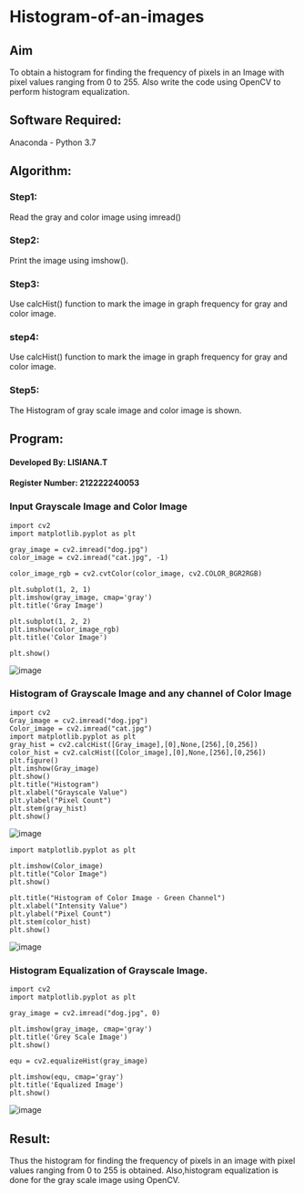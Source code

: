 # Histogram-of-an-images
## Aim
To obtain a histogram for finding the frequency of pixels in an Image with pixel values ranging from 0 to 255. Also write the code using OpenCV to perform histogram equalization.

## Software Required:
Anaconda - Python 3.7

## Algorithm:
### Step1:
Read the gray and color image using imread()

### Step2:
Print the image using imshow().

### Step3:
Use calcHist() function to mark the image in graph frequency for gray and color image.

### step4:
Use calcHist() function to mark the image in graph frequency for gray and color image.

### Step5:
The Histogram of gray scale image and color image is shown.


## Program:
#### Developed By: LISIANA.T
#### Register Number: 212222240053
### Input Grayscale Image and Color Image
```
import cv2
import matplotlib.pyplot as plt

gray_image = cv2.imread("dog.jpg")
color_image = cv2.imread("cat.jpg", -1)

color_image_rgb = cv2.cvtColor(color_image, cv2.COLOR_BGR2RGB)

plt.subplot(1, 2, 1)
plt.imshow(gray_image, cmap='gray')
plt.title('Gray Image')

plt.subplot(1, 2, 2)
plt.imshow(color_image_rgb)
plt.title('Color Image')

plt.show()
```
![image](https://github.com/user-attachments/assets/2529a4ea-7d3a-4158-b3a5-75938808b177)

### Histogram of Grayscale Image and any channel of Color Image
```
import cv2
Gray_image = cv2.imread("dog.jpg")
Color_image = cv2.imread("cat.jpg")
import matplotlib.pyplot as plt
gray_hist = cv2.calcHist([Gray_image],[0],None,[256],[0,256])
color_hist = cv2.calcHist([Color_image],[0],None,[256],[0,256])
plt.figure()
plt.imshow(Gray_image)
plt.show()
plt.title("Histogram")
plt.xlabel("Grayscale Value")
plt.ylabel("Pixel Count")
plt.stem(gray_hist)
plt.show()
```
![image](https://github.com/user-attachments/assets/86978a66-dae6-4039-93c0-31f39f2afd74)

```
import matplotlib.pyplot as plt

plt.imshow(Color_image)
plt.title("Color Image")
plt.show()

plt.title("Histogram of Color Image - Green Channel")
plt.xlabel("Intensity Value")
plt.ylabel("Pixel Count")
plt.stem(color_hist)
plt.show()

```

![image](https://github.com/user-attachments/assets/2add9b21-f0e5-4066-942c-763d2f8681a4)

### Histogram Equalization of Grayscale Image.
```
import cv2
import matplotlib.pyplot as plt

gray_image = cv2.imread("dog.jpg", 0)

plt.imshow(gray_image, cmap='gray')
plt.title('Grey Scale Image')
plt.show()

equ = cv2.equalizeHist(gray_image)

plt.imshow(equ, cmap='gray')
plt.title('Equalized Image')
plt.show()
```

![image](https://github.com/user-attachments/assets/6fa91a9c-f5f8-4472-9539-615485517d6b)


## Result: 
Thus the histogram for finding the frequency of pixels in an image with pixel values ranging from 0 to 255 is obtained. Also,histogram equalization is done for the gray scale image using OpenCV.

